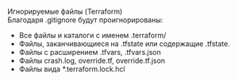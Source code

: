 Игнорируемые файлы (Terraform)  
Благодаря .gitignore будут проигнорированы:  
- Все файлы и каталоги с именем .terraform/  
- Файлы, заканчивающиеся на .tfstate или содержащие .tfstate.
- Файлы с расширением .tfvars, .tfvars.json
- Файлы crash.log, override.tf, override.tf.json 
- Файлы вида *.terraform.lock.hcl  
